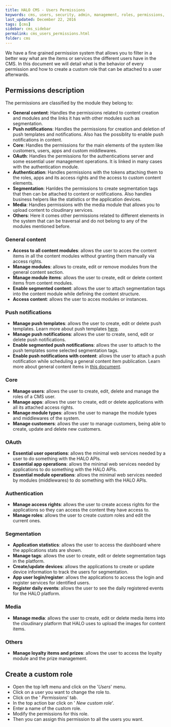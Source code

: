 ```yaml
---
title: HALO CMS - Users Permissions
keywords: cms, users, security, admin, management, roles, permissions, rights
last_updated: December 22, 2016
tags: [cms]
sidebar: cms_sidebar
permalink: cms_users_permissions.html
folder: cms
---
```


We have a fine grained permission system that allows you to filter in a better way what are the items
or services the different users have in the CMS. In this document we will detail what is the 
behavior of every permission and how to create a custom role that can be attached to a user 
afterwards.

## Permissions description

The permissions are classified by the module they belong to:

- **General content**: Handles the permissions related to content creation and modules and the links it has
with other modules such as segmentation.
- **Push notifications**: Handles the permissions for creation and deletion of push templates and notifications. Also
has the possiblity to enable push notifications in content.
- **Core**: Handles the permissions for the main elements of the system like customers, users, apps and custom
middlewares.
- **OAuth**: Handles the permissions for the authentications server and some essential user management operations. It is linked
in many cases with the authentication module.
- **Authentication**: Handles permissions with the tokens attaching them to the roles, apps and its access rights and the
access to custom content elements.
- **Segmentation**: Hanldes the permissions to create segmentation tags that then can be attached to content or notifications. Also handles
business helpers like the statistics or the application devices.
- **Media**: Handles permissions with the media module that allows you to upload content to cloudinary services.
- **Others**: Here it comes other permissions related to different elements in the system that can be traversal
and do not belong to any of the modules mentioned before.

### General content

- **Access to all content modules**:  allows the user to acces the content items in all the content modules without granting them manually via access rights.
- **Manage modules**: allows to create, edit or remove modules from the general content section.
- **Manage module items**: allows the user to create, edit or delete content items from content modules.
- **Enable segmented content**: allows the user to attach segmentation tags into the content module while defining the content structure.
- **Access content**: allows the user to acces modules or instances.

### Push notifications

- **Manage push templates**: allows the user to create, edit or delete push templates. Learn more about push templates [here](./cms_notifications_template).
- **Manage push notifications**: allows the user to create, send, edit or delete push notifications.
- **Enable segmented push notifications**: allows the user to attach to the push templates some selected segmentation tags.
- **Enable push notifications with content**: allows the user to attach a push notification while scheduling a general content item publication. Learn 
more about general content items in [this document](./cms_content_items).

### Core

- **Manage users**: allows the user to create, edit, delete and manage the roles of a CMS user.
- **Manage apps**: allows the user to create, edit or delete applications with all its attached access rights.
- **Manage module types**: allows the user to manage the module types and middlewares of the system.
- **Manage customers**: allows the user to manage customers, being able to create, update and delete new customers.

### OAuth

- **Essential user operations**: allows the minimal web services needed by a user to do something with the HALO APIs.
- **Essential app operations**: allows the minimal web services needed by applications to do something with the HALO APIs.
- **Essential module operations**: allows the minimal web services needed by modules (middlewares) to do something with the HALO APIs.

### Authentication

- **Manage access rights**: allows the user to create access rights for the applications so they can access the content they have access to.
- **Manage roles**: allows the user to create custom roles and edit the current ones.

### Segmentation

- **Application statistics**: allows the user to access the dashboard where the applications stats are shown.
- **Manage tags**: allows the user to create, edit or delete segmentation tags in the platform.
- **Create/update devices**: allows the applications to create or update device information to track the users for segmentation.
- **App user login/register**: allows the applications to access the login and register services for identified users.
- **Register daily events**: allows the user to see the daily registered events for the HALO platform.

### Media

- **Manage media**: allows the user to create, edit or delete media items into the cloudinary platform that HALO
uses to upload the images for content items.

### Others

- **Manage loyalty items and prizes**: allows the user to access the loyalty module and the prize management.

## Create a custom role

- Open the top left menu and click on the '*Users*' menu.
- Click on a user you want to change the role to.
- Click on the  '<span class="fa fa-lock" /> *Permissions*' tab.
- In the top action bar click on '<span class="fa fa-plus"/> *New custom role*'.
- Enter a name of the custom role.
- Modify the permissions for this role.
- Then you can assign this permission to all the users you want.